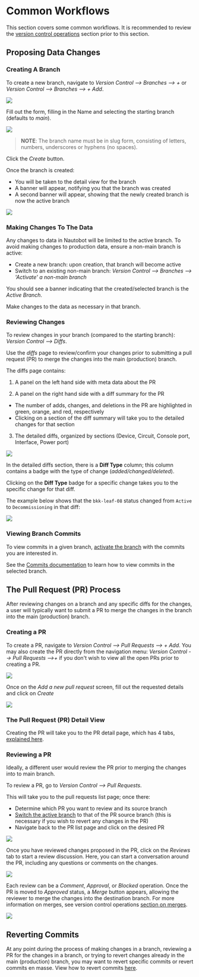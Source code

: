 # Common Workflows

This section covers some common workflows. 
It is recommended to review the [version control operations](../version-control-operations.md) section prior to this section.

## Proposing Data Changes

### Creating A Branch

To create a new branch, navigate to *Version Control --> Branches --> +* or *Version Control --> Branches --> + Add*.

![](../images/creating-a-branch.png)

Fill out the form, filling in the Name and selecting the starting branch (defaults to *main*).

![](../images/add-a-new-branch-form.png)

> **NOTE**: The branch name must be in slug form, consisting of letters, numbers, underscores or hyphens (no spaces).

Click the *Create* button.

Once the branch is created:

* You will be taken to the detail view for the branch
* A banner will appear, notifying you that the branch was created
* A second banner will appear, showing that the newly created branch is now the active branch

![](../images/branch-detail-page.png)

### Making Changes To The Data

Any changes to data in Nautobot will be limited to the active branch. To avoid making changes to production data, ensure a non-main branch is active:

* Create a new branch: upon creation, that branch will become active
* Switch to an existing non-main branch: *Version Control --> Branches --> 'Activate' a non-main branch*

[](../images/activate-non-main-branch.png)

You should see a banner indicating that the created/selected branch is the *Active Branch*.

[](../images/active-branch-banner.png)

Make changes to the data as necessary in that branch.

### Reviewing Changes

To review changes in your branch (compared to the starting branch): *Version Control --> Diffs*.

Use the *diffs* page to review/confirm your changes prior to submitting a pull request (PR) to merge the changes into the main (production) branch.

The diffs page contains:

1. A panel on the left hand side with meta data about the PR
   
2. A panel on the right hand side with a diff summary for the PR
  * The number of adds, changes, and deletions in the PR are highlighted in green, orange, and red, respectively
  * Clicking on a section of the diff summary will take you to the detailed changes for that section

3. The detailed diffs, organized by sections (Device, Circuit, Console port, Interface, Power port)

![](../images/diffs-from-starting-branch.png)

In the detailed diffs section, there is a **Diff Type** column; this column contains a badge with the type of change (*added/changed/deleted*).

Clicking on the **Diff Type** badge for a specific change takes you to the specific change for that diff.

The example below shows that the `bkk-leaf-08` status changed from `Active` to `Decommissioning` in that diff:

![](../images/diff-info-from-pr-detail-page.png)


### Viewing Branch Commits

To view commits in a given branch, [activate the branch](../version-control-operations.md#switching-branches) with the commits you are interested in. 

See the [Commits documentation](../version-control-operations.md#commits) to learn how to view commits in the selected branch. 

## The Pull Request (PR) Process

After reviewing changes on a branch and any specific diffs for the changes, a user will typically want to submit a PR to merge the changes in the branch into the main (production) branch.

### Creating a PR

To create a PR, navigate to  *Version Control --> Pull Requests --> + Add*. You may also create the PR directly from the navigation menu: *Version Control --> Pull Requests -->+* if you don't wish to view all the open PRs prior to creating a PR.

![](../images/create-a-pr.png)

Once on the *Add a new pull request* screen, fill out the requested details and click on *Create*

![](../images/add-new-pr-page.png)

### The Pull Request (PR) Detail View

Creating the PR will take you to the PR detail page, which has 4 tabs, [explained here](../version-control-operations.md#pull-request-view).

### Reviewing a PR 

Ideally, a different user would review the PR prior to merging the changes into to main branch. 

To review a PR, go to *Version Control --> Pull Requests*.

This will take you to the pull requests list page; once there:
* Determine which PR you want to review and its source branch
* [Switch the active branch](../version-control-operations.md#switching-branches) to that of the PR source branch (this is necessary if you wish to revert any changes in the PR)
* Navigate back to the PR list page and click on the desired PR

![](../images/pr-list-page.png)

Once you have reviewed changes proposed in the PR, click on the *Reviews* tab to start a review discussion. 
Here, you can start a conversation around the PR, including any questions or comments on the changes.

![](../images/start-pr-review.png)

Each review can be a *Comment*, *Approval*, or *Blocked* operation. 
Once the PR is moved to *Approved* status, a *Merge* button appears, allowing the reviewer to merge the changes into the destination branch.
For more information on merges, see version control operations [section on merges](../version-control-operations.md#merges).

![](../images/pr-review-conversation.png)

## Reverting Commits

At any point during the process of making changes in a branch, reviewing a PR for the changes in a branch, or trying to revert changes already in the main (production) branch, you may want to revert specific commits or revert commits en masse. View how to revert commits [here](../version-control-operations.md#reverting-a-commit).







